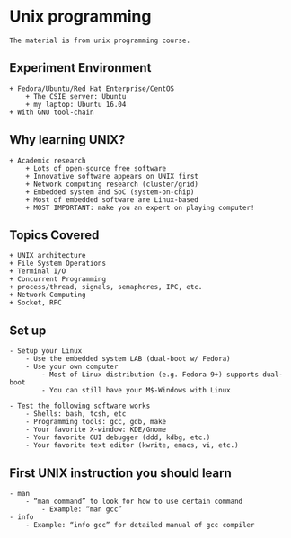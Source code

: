 # Unix programming

	The material is from unix programming course.

## Experiment Environment

	+ Fedora/Ubuntu/Red Hat Enterprise/CentOS
		+ The CSIE server: Ubuntu
		+ my laptop: Ubuntu 16.04
	+ With GNU tool-chain




## Why learning UNIX?

	+ Academic research
		+ Lots of open-source free software
		+ Innovative software appears on UNIX first
		+ Network computing research (cluster/grid)
		+ Embedded system and SoC (system-on-chip)
		+ Most of embedded software are Linux-based
		+ MOST IMPORTANT: make you an expert on playing computer!



## Topics Covered

	+ UNIX architecture
	+ File System Operations
	+ Terminal I/O
	+ Concurrent Programming
	+ process/thread, signals, semaphores, IPC, etc.
	+ Network Computing
	+ Socket, RPC

## Set up

	- Setup your Linux
		- Use the embedded system LAB (dual-boot w/ Fedora)
		- Use your own computer
			- Most of Linux distribution (e.g. Fedora 9+) supports dual-boot
			- You can still have your M$-Windows with Linux

	- Test the following software works
		- Shells: bash, tcsh, etc
		- Programming tools: gcc, gdb, make
		- Your favorite X-window: KDE/Gnome
		- Your favorite GUI debugger (ddd, kdbg, etc.)
		- Your favorite text editor (kwrite, emacs, vi, etc.)

## First UNIX instruction you should learn

	- man
		- “man command” to look for how to use certain command
			- Example: “man gcc”
	- info
		- Example: “info gcc” for detailed manual of gcc compiler
